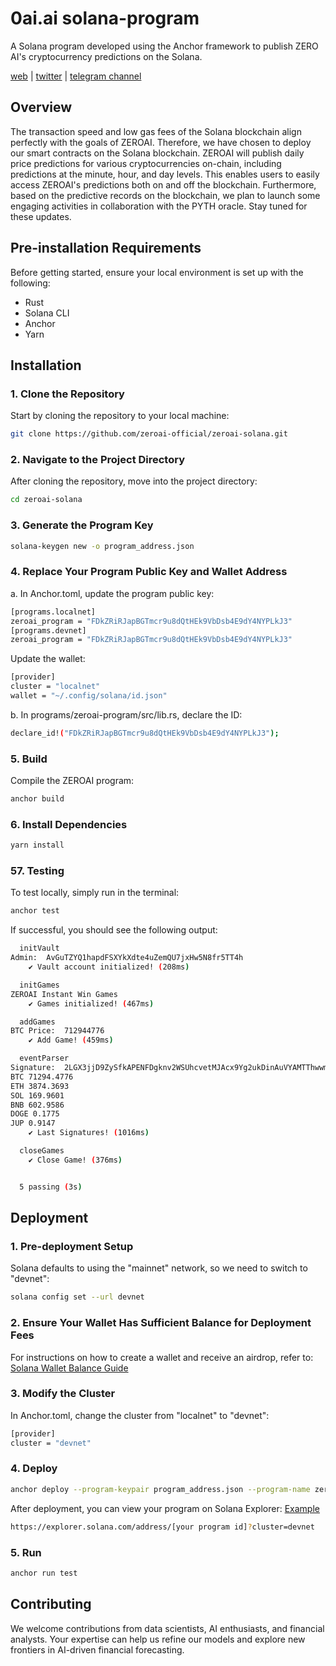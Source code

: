 
# 0ai.ai solana-program
A Solana program developed using the Anchor framework to publish ZERO AI's cryptocurrency predictions on the Solana.

[web](https://0ai.ai) | [twitter](https://twitter.com/zeroai_official) | [telegram channel](https://t.me/ZEROAI_channel)

## Overview
The transaction speed and low gas fees of the Solana blockchain align perfectly with the goals of ZEROAI. Therefore, we have chosen to deploy our smart contracts on the Solana blockchain. ZEROAI will publish daily price predictions for various cryptocurrencies on-chain, including predictions at the minute, hour, and day levels. This enables users to easily access ZEROAI's predictions both on and off the blockchain. Furthermore, based on the predictive records on the blockchain, we plan to launch some engaging activities in collaboration with the PYTH oracle. Stay tuned for these updates.

## Pre-installation Requirements
Before getting started, ensure your local environment is set up with the following:
* Rust
* Solana CLI
* Anchor
* Yarn

## Installation
### 1. Clone the Repository
Start by cloning the repository to your local machine:
```bash
git clone https://github.com/zeroai-official/zeroai-solana.git
```
### 2. Navigate to the Project Directory
After cloning the repository, move into the project directory:
```bash
cd zeroai-solana
```

### 3. Generate the Program Key
```bash
solana-keygen new -o program_address.json
```

### 4. Replace Your Program Public Key and Wallet Address
a. In Anchor.toml, update the program public key:
```bash
[programs.localnet]
zeroai_program = "FDkZRiRJapBGTmcr9u8dQtHEk9VbDsb4E9dY4NYPLkJ3"
[programs.devnet]
zeroai_program = "FDkZRiRJapBGTmcr9u8dQtHEk9VbDsb4E9dY4NYPLkJ3"
```
Update the wallet:
```bash
[provider]
cluster = "localnet"
wallet = "~/.config/solana/id.json"
```

b.  In programs/zeroai-program/src/lib.rs, declare the ID:
```bash
declare_id!("FDkZRiRJapBGTmcr9u8dQtHEk9VbDsb4E9dY4NYPLkJ3");
```

### 5. Build
Compile the ZEROAI program:
```bash
anchor build
```

### 6. Install Dependencies
```bash
yarn install
```

### 57. Testing
To test locally, simply run in the terminal:
```bash
anchor test
```
If successful, you should see the following output:

```bash
  initVault
Admin:  AvGuTZYQ1hapdFSXYkXdte4uZemQU7jxHw5N8fr5TT4h
    ✔ Vault account initialized! (208ms)

  initGames
ZEROAI Instant Win Games
    ✔ Games initialized! (467ms)

  addGames
BTC Price:  712944776
    ✔ Add Game! (459ms)

  eventParser
Signature:  2LGX3jjD9ZySfkAPENFDgknv2WSUhcvetMJAcx9Yg2ukDinAuVYAMTThwwmND3H8Zfh6HNBktsFDgDefpqFb4wae
BTC 71294.4776
ETH 3874.3693
SOL 169.9601
BNB 602.9586
DOGE 0.1775
JUP 0.9147
    ✔ Last Signatures! (1016ms)

  closeGames
    ✔ Close Game! (376ms)


  5 passing (3s)
```

## Deployment
### 1. Pre-deployment Setup
Solana defaults to using the "mainnet" network, so we need to switch to "devnet":
```bash
solana config set --url devnet
```

### 2. Ensure Your Wallet Has Sufficient Balance for Deployment Fees
For instructions on how to create a wallet and receive an airdrop, refer to:
[Solana Wallet Balance Guide](https://www.quicknode.com/guides/solana-development/getting-started/how-to-look-up-the-balance-of-a-solana-wallet)

### 3. Modify the Cluster
In Anchor.toml, change the cluster from "localnet" to "devnet":
```bash
[provider]
cluster = "devnet"
```

### 4. Deploy
```bash
anchor deploy --program-keypair program_address.json --program-name zeroai-program
```
After deployment, you can view your program on Solana Explorer:
[Example](https://explorer.solana.com/address/FDkZRiRJapBGTmcr9u8dQtHEk9VbDsb4E9dY4NYPLkJ3/security?cluster=devnet)
```bash
https://explorer.solana.com/address/[your program id]?cluster=devnet
```

### 5. Run
```bash
anchor run test
```

## Contributing
We welcome contributions from data scientists, AI enthusiasts, and financial analysts. Your expertise can help us refine our models and explore new frontiers in AI-driven financial forecasting.